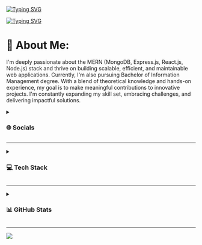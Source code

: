 [![Typing SVG](https://readme-typing-svg.demolab.com?font=Fira+Code&weight=500&size=32&duration=1&color=70A5FD&center=true&repeat=false&random=false&width=1000&lines=Namaste!+I+am+Ishan)](https://git.io/typing-svg)

[![Typing SVG](https://readme-typing-svg.demolab.com?font=Fira+Code&weight=500&size=32&duration=4000&pause=1000&color=70A5FD&center=true&random=false&width=1000&lines=Full-Stack+developer+in+training;JavaScript+Explorer)](https://git.io/typing-svg)

# 💫 About Me:
I'm deeply passionate about the MERN (MongoDB, Express.js, React.js, Node.js) stack and thrive on building scalable, efficient, and maintainable web applications. Currently, I'm also pursuing Bachelor of Information Management degree. With a blend of theoretical knowledge and hands-on experience, my goal is to make meaningful contributions to innovative projects. I'm constantly expanding my skill set, embracing challenges, and delivering impactful solutions.


<details>
   <summary><h3>🌐 Socials</h3></summary>

[![LinkedIn](https://img.shields.io/badge/LinkedIn-%230077B5.svg?logo=linkedin&logoColor=white)](https://linkedin.com/in/Ishan-Pradhan) 

</details>

---

<details>
   <summary><h3>💻 Tech Stack</h3></summary>

  ```js
const TechStacks = {

   Languages: "HTML5, CSS3, JavaScript, TypeScript, php, java",

   Frameworks_and_Libraries: "React, TailwindCSS, Chart.js, Express.js, Node.js, React Query, React Router, NPM, React Hook Form",

   Databases_and_CloudHosting: "GitHub pages, MongoDB, MySQL, Supabase, Vercel, Netlify",

   Software_and_Tools: "Adobe, Visual Studio Code, Figma"
    
 }
  ```
</details>

---

<details>
   <summary><h3>📊 GitHub Stats</h3></summary>
  <img src="https://github-readme-streak-stats.herokuapp.com/?user=Ishan-Pradhan&theme=tokyonight&hide_border=false" alt="GitHub Streak" />
<br />
  <img src="https://github-readme-stats.vercel.app/api?username=Ishan-Pradhan&theme=tokyonight&hide_border=false&include_all_commits=true&count_private=true" alt="GitHub Stats" />
  <br />
  <img src="https://github-readme-stats.vercel.app/api/top-langs/?username=Ishan-Pradhan&theme=tokyonight&hide_border=false&include_all_commits=true&count_private=true&layout=compact" alt="Top Languages" />
</details>

---

[![](https://visitcount.itsvg.in/api?id=Ishan-Pradhan&icon=0&color=6)](https://visitcount.itsvg.in)

